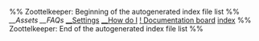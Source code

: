 %% Zoottelkeeper: Beginning of the autogenerated index file list  %%
*\__Assets*
*\__FAQs*
[\__Settings](Settings/__Settings.md)
[\__How do I](How%20do%20I/__How%20do%20I.md)
[! Documentation board](!%20Documentation%20board.md)
[index](Settings/index.md)
%% Zoottelkeeper: End of the autogenerated index file list  %%
